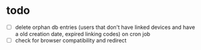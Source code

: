 # todo

- [ ] delete orphan db entries (users that don't have linked devices and have a old creation date, expired linking codes) on cron job
- [ ] check for browser compatibility and redirect
